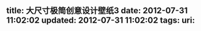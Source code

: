 title: 大尺寸极简创意设计壁纸3
date: 2012-07-31 11:02:02
updated: 2012-07-31 11:02:02
tags: 
uri: 
---



<!--![](./images/2012/07/D0E2BE7D43A6CEDE5C94D2C9F15AFB46.jpeg)-->

<!--![](./images/2012/07/A5D6B2F59787252C1FCB1D9DBCF66F4B.jpeg)-->

<!--![](./images/2012/07/F9ED0C6C64A352E0E3D83833FA853F75.jpeg)-->

<!--![](./images/2012/07/1AF8FADB797B91166A48F6380F8EBC72.png)-->

<!--![](./images/2012/07/358F6A7672563D374A8FF6664D0BC976.jpeg)-->

<!--![](./images/2012/07/94B40DEA236716271FDFBDD7AB4D0D8A.jpeg)-->

<!--![](./images/2012/07/000A3A75345F505152693C1621FA438B.jpeg)-->

<!--![](./images/2012/07/68E7618DA1DDFBF5D3B6DB7CB59E68B7.jpeg)-->

<!--![](./images/2012/07/4CDF3277592D75F81188A4FF67C16DA1.jpeg)-->

<!--![](./images/2012/07/54E60199BD5F51EBFECD6ABBA8EB6842.png)-->

<!--![](./images/2012/07/FD8A42319435C687022EBC177427DEC5.jpeg)-->

<!--![](./images/2012/07/9E6D4B87D700673681B50D8985E4D9E2.png)-->

<!--![](./images/2012/07/3CD4DBC9784C5DD031B1C8D10D9D6394.jpeg)-->

<!--![](./images/2012/07/0E47A35D9C43160D6E8CB469F56F5ABF.jpeg)-->

<!--![](./images/2012/07/1EBED8D16CC873E8009B54009E91BC88.jpeg)-->

<!--![](./images/2012/07/824FB84FA2612EF8F8B8A3C7C2EC005D.jpeg)-->

<!--![](./images/2012/07/FCEC2E1D6207D78D6E14F533F75E1937.png)-->

<!--![](./images/2012/07/3FE39BC45F4413D5408AB132DD9B4B03.jpeg)-->

<!--![](./images/2012/07/5B055B626BBD1419316C63FED6E0D6A6.jpeg)-->

<!--![](./images/2012/07/D6801178CBAF048BF706992AD03FCE1C.jpeg)-->